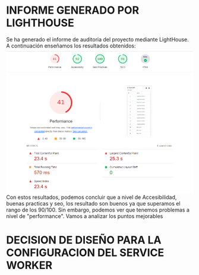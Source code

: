 # INFORME GENERADO POR LIGHTHOUSE

Se ha generado el informe de auditoria del proyecto mediante LightHouse.
A continuación enseñamos los resultados obtenidos:
![Light House informe](./src/assets/IMG/informe-lighthouse.PNG)
Con estos resultados, podemos concluir que a nivel de Accesibilidad, buenas practicas y seo, los resultado son buenos ya que superamos el rango de los 90/100.
Sin embargo, podemos ver que tenemos problemas a nivel de "performance". Vamos a analizar los puntos mejorables

# DECISION DE DISEÑO PARA LA CONFIGURACION DEL SERVICE WORKER
